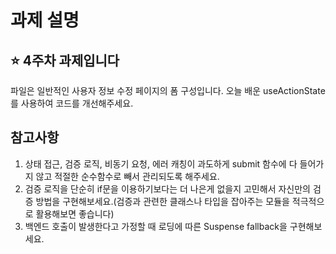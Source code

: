 # 과제 설명

## ⭐️ 4주차 과제입니다

파일은 일반적인 사용자 정보 수정 페이지의 폼 구성입니다.
오늘 배운 useActionState를 사용하여 코드를 개선해주세요.

## 참고사항

1. 상태 접근, 검증 로직, 비동기 요청, 에러 캐칭이 과도하게 submit 함수에 다 들어가지 않고 적절한 순수함수로 빼서 관리되도록 해주세요.
2. 검증 로직을 단순히 if문을 이용하기보다는 더 나은게 없을지 고민해서 자신만의 검증 방법을 구현해보세요.(검증과 관련한 클래스나 타입을 잡아주는 모듈을 적극적으로 활용해보면 좋습니다)
3. 백엔드 호출이 발생한다고 가정할 때 로딩에 따른 Suspense fallback을 구현해보세요.
